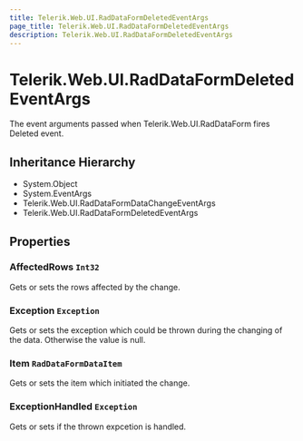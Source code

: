 ```yaml
---
title: Telerik.Web.UI.RadDataFormDeletedEventArgs
page_title: Telerik.Web.UI.RadDataFormDeletedEventArgs
description: Telerik.Web.UI.RadDataFormDeletedEventArgs
---
```


# Telerik.Web.UI.RadDataFormDeletedEventArgs

The event arguments passed when Telerik.Web.UI.RadDataForm fires Deleted event.

## Inheritance Hierarchy

* System.Object
* System.EventArgs
* Telerik.Web.UI.RadDataFormDataChangeEventArgs
* Telerik.Web.UI.RadDataFormDeletedEventArgs

## Properties

###  AffectedRows `Int32`

Gets or sets the rows affected by the change.

###  Exception `Exception`

Gets or sets the exception which could be thrown during the changing of the data.
            Otherwise the value is null.

###  Item `RadDataFormDataItem`

Gets or sets the 
            item which initiated the change.

###  ExceptionHandled `Exception`

Gets or sets if the thrown expcetion is handled.


